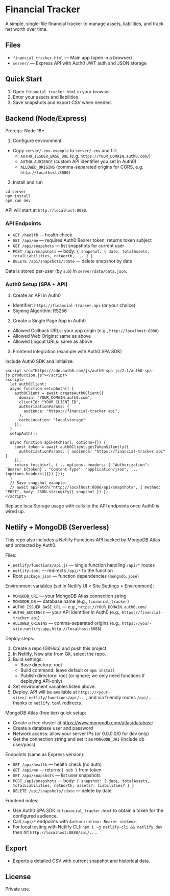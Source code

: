 # Financial Tracker

A simple, single-file financial tracker to manage assets, liabilities, and track net worth over time.

## Files

- `financial_tracker.html` — Main app (open in a browser)
- `server/` — Express API with Auth0 JWT auth and JSON storage

## Quick Start

1. Open `financial_tracker.html` in your browser.
2. Enter your assets and liabilities.
3. Save snapshots and export CSV when needed.

## Backend (Node/Express)

Prereqs: Node 18+

1) Configure environment

- Copy `server/.env.example` to `server/.env` and fill:
  - `AUTH0_ISSUER_BASE_URL` (e.g. `https://YOUR_DOMAIN.auth0.com/`)
  - `AUTH0_AUDIENCE` (custom API identifier you set in Auth0)
  - `ALLOWED_ORIGINS` (comma-separated origins for CORS, e.g. `http://localhost:8080`)

2) Install and run

```
cd server
npm install
npm run dev
```

API will start at `http://localhost:8080`.

### API Endpoints

- `GET /health` — health check
- `GET /api/me` — requires Auth0 Bearer token; returns token subject
- `GET /api/snapshots` — list snapshots for current user
- `POST /api/snapshots` — body: `{ snapshot: { date, totalAssets, totalLiabilities, netWorth, ... } }`
- `DELETE /api/snapshots/:date` — delete snapshot by date

Data is stored per-user (by `sub`) in `server/data/data.json`.

### Auth0 Setup (SPA + API)

1. Create an API in Auth0
- Identifier: `https://financial-tracker.api` (or your choice)
- Signing Algorithm: RS256

2. Create a Single Page App in Auth0
- Allowed Callback URLs: your app origin (e.g., `http://localhost:8080`)
- Allowed Web Origins: same as above
- Allowed Logout URLs: same as above

3. Frontend integration (example with Auth0 SPA SDK)

Include Auth0 SDK and initialize:

```
<script src="https://cdn.auth0.com/js/auth0-spa-js/2.1/auth0-spa-js.production.js"></script>
<script>
  let auth0Client;
  async function setupAuth() {
    auth0Client = await createAuth0Client({
      domain: "YOUR_DOMAIN.auth0.com",
      clientId: "YOUR_CLIENT_ID",
      authorizationParams: {
        audience: "https://financial-tracker.api",
      },
      cacheLocation: "localstorage"
    });
  }
  setupAuth();

  async function apiFetch(url, options={}) {
    const token = await auth0Client.getTokenSilently({
      authorizationParams: { audience: "https://financial-tracker.api" }
    });
    return fetch(url, { ...options, headers: { "Authorization": `Bearer ${token}`, "Content-Type": "application/json", ...(options.headers||{}) }});
  }
  // Save snapshot example:
  // await apiFetch("http://localhost:8080/api/snapshots", { method: "POST", body: JSON.stringify({ snapshot }) })
</script>
```

Replace localStorage usage with calls to the API endpoints once Auth0 is wired up.

## Netlify + MongoDB (Serverless)

This repo also includes a Netlify Functions API backed by MongoDB Atlas and protected by Auth0.

Files:
- `netlify/functions/api.js` — single function handling `/api/*` routes
- `netlify.toml` — redirects `/api/*` to the function
- Root `package.json` — function dependencies (`mongodb`, `jose`)

Environment variables (set in Netlify UI > Site Settings > Environment):
- `MONGODB_URI` — your MongoDB Atlas connection string
- `MONGODB_DB` — database name (e.g., `financial_tracker`)
- `AUTH0_ISSUER_BASE_URL` — e.g., `https://YOUR_DOMAIN.auth0.com/`
- `AUTH0_AUDIENCE` — your API identifier in Auth0 (e.g., `https://financial-tracker.api`)
- `ALLOWED_ORIGINS` — comma-separated origins (e.g., `https://your-site.netlify.app,http://localhost:8888`)

Deploy steps:
1. Create a repo (GitHub) and push this project.
2. In Netlify, New site from Git, select the repo.
3. Build settings:
   - Base directory: root
   - Build command: leave default or `npm install`
   - Publish directory: root (or ignore; we only need functions if deploying API-only)
4. Set environment variables listed above.
5. Deploy. API will be available at `https://<your-site>/.netlify/functions/api/...`, and via friendly routes `/api/...` thanks to `netlify.toml` redirects.

MongoDB Atlas (free tier) quick setup:
- Create a free cluster at https://www.mongodb.com/atlas/database
- Create a database user and password
- Network access: allow your server IPs (or 0.0.0.0/0 for dev only)
- Get the connection string and set it as `MONGODB_URI` (include db user/pass)

Endpoints (same as Express version):
- `GET /api/health` — health check (no auth)
- `GET /api/me` — returns `{ sub }` from token
- `GET /api/snapshots` — list user snapshots
- `POST /api/snapshots` — body: `{ snapshot: { date, totalAssets, totalLiabilities, netWorth, assets?, liabilities? } }`
- `DELETE /api/snapshots/:date` — delete by date

Frontend notes:
- Use Auth0 SPA SDK in `financial_tracker.html` to obtain a token for the configured audience.
- Call `/api/*` endpoints with `Authorization: Bearer <token>`.
- For local testing with Netlify CLI: `npm i -g netlify-cli && netlify dev` then hit `http://localhost:8888/api/...`.

## Export

- Exports a detailed CSV with current snapshot and historical data.

## License

Private use.
